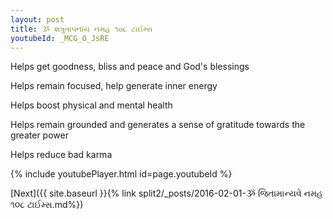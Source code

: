 ```yaml
---
layout: post
title: ૐ શત્રુતાપનાંય નમહ ૧૦૮ ટાઈમ્સ
youtubeId: _MCG_O_JsRE
---
```

 
 
Helps get goodness, bliss and peace and God's blessings
 
Helps remain focused, help generate inner energy 
 
Helps boost physical and mental health 
 
Helps remain grounded and generates a sense of gratitude towards the greater power 
 
Helps reduce bad karma
 
 
 
 


{% include youtubePlayer.html id=page.youtubeId %}
 
[Next]({{ site.baseurl }}{% link  split2/_posts/2016-02-01-ૐ જિતામાન્યવે નમહ ૧૦૮ ટાઈમ્સ.md%})
 
